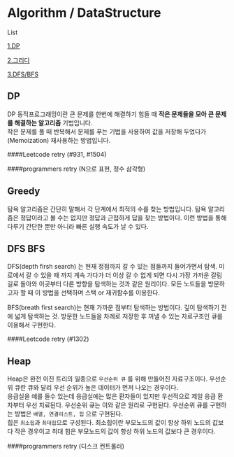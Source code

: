 # Algorithm / DataStructure

List

[1.DP](#dp)  

[2.그리디](#greedy)

[3.DFS/BFS](#dfs-bfs)


## DP
DP 동적프로그래밍이란 큰 문제를 한번에 해결하기 힘들 때 **작은 문제들을 모아 큰 문제를 해결하는 알고리즘** 기법입니다.  
작은 문제를 풀 때 반복해서 문제를 푸는 기법을 사용하여 값을 저장해 두었다가(Memoization) 재사용하는 방법입니다.


####Leetcode retry
(#931, #1504)

####programmers retry
(N으로 표현, 정수 삼각형)  

  
## Greedy
탐욕 알고리즘은 간단히 말해서 각 단계에서 최적의 수를 찾는 방법입니다. 탐욕 알고리즘은 정답이라고 볼 수는 없지만 정답과 근접하게 답을 찾는 방법이다. 이런 방법을 통해  
다루기 간단한 뿐만 아니라 빠른 실행 속도가 날 수 있다.
    



## DFS BFS  
DFS(depth firsh search) 는 현재 정점까지 갈 수 있는 점들까지 들어가면서 탐색. 미로에서 갈 수 있을 때 까지 계속 가다가 더 이상 갈 수 없게 되면 다시 가장 가까운 갈림길로 돌아와 이곳부터 다른 방향을 탐색하는 것과 같은 원리이다. 모든 노드들을 방문하고자 할 때 이 방법을 선택하며 스택 or 재귀함수를 이용한다. 
  
    
    
BFS(breath first search)는 현재 가까운 점부터 탐색하는 방법이다. 깊이 탐색하기 전에 넓게 탐색하는 것. 방문한 노드들을 차례로 저장한 후 꺼낼 수 있는 자료구조인 큐를 이용해서 구현한다.

####Leetcode retry
(#1302)


## Heap  
Heap은 완전 이진 트리의 일종으로 `우선순위 큐` 를 위해 만들어진 자료구조이다. 우선순위 큐란 큐와 달리 우선 순위가 높은 데이터가 먼저 나오는 경우이다.  
응급실을 예를 들수 있는데 응급실에는 많은 환자들이 있지만 우선적으로 제일 응급 환자부터 우선 치료된다. 
우선순위 큐는 이와 같은 원리로 구현된다.  우선순위 큐를 구현하는 방법은 `배열, 연결리스트, 힙` 으로 구현된다.  
힙은 `최소힙`과 `최대힙`으로 구성된다. 최소힙이란 부모노드의 값이 항상 하위 노드의 값보다 작은 경우이고 최대 힙은 부모노드의 값이 항상 하위 노드의 값보다 큰 경우이다.  

####programmers retry
(디스크 컨트롤러)  






